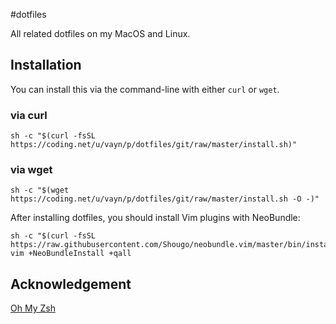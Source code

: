 #dotfiles

All related dotfiles on my MacOS and Linux.

## Installation

You can install this via the command-line with either `curl` or `wget`.

### via curl

```shell
sh -c "$(curl -fsSL https://coding.net/u/vayn/p/dotfiles/git/raw/master/install.sh)"
```

### via wget

```shell
sh -c "$(wget https://coding.net/u/vayn/p/dotfiles/git/raw/master/install.sh -O -)"
```

After installing dotfiles, you should install Vim plugins with NeoBundle:

```shell
sh -c "$(curl -fsSL https://raw.githubusercontent.com/Shougo/neobundle.vim/master/bin/install.sh)"
vim +NeoBundleInstall +qall
```

## Acknowledgement

[Oh My Zsh](https://github.com/robbyrussell/oh-my-zsh)

